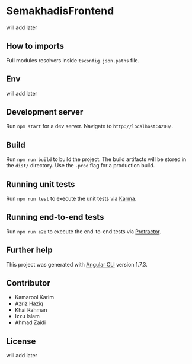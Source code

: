 # SemakhadisFrontend

will add later

## How to imports

Full modules resolvers inside `tsconfig.json.paths` file. 

## Env

will add later

## Development server

Run `npm start` for a dev server. Navigate to `http://localhost:4200/`. 

## Build

Run `npm run build` to build the project. The build artifacts will be stored in the `dist/` directory. Use the `-prod` flag for a production build.

## Running unit tests

Run `npm run test` to execute the unit tests via [Karma](https://karma-runner.github.io).

## Running end-to-end tests

Run `npm run e2e` to execute the end-to-end tests via [Protractor](http://www.protractortest.org/).

## Further help

This project was generated with [Angular CLI](https://github.com/angular/angular-cli) version 1.7.3.

## Contributor

* Kamarool Karim
* Azriz Haziq
* Khai Rahman
* Izzu Islam
* Ahmad Zaidi

## License 

will add later
